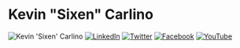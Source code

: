 # Kevin "Sixen" Carlino
![Kevin 'Sixen' Carlino](https://pbs.twimg.com/profile_images/627171177656487936/4EdC-Bls.png)
[![LinkedIn](http://sixen.lordaeron.org/images/icons/linkedin.png)](http://www.linkedin.com/in/KevinJCarlino)
[![Twitter](http://sixen.lordaeron.org/images/icons/twitter.png)](http://www.twitter.com/KevinJCarlino)
[![Facebook](http://sixen.lordaeron.org/images/icons/facebook.png)](http://www.facebook.com/KevinJCarlino)
[![YouTube](http://sixen.lordaeron.org/images/icons/youtube.png)](https://www.youtube.com/user/sicksen)

